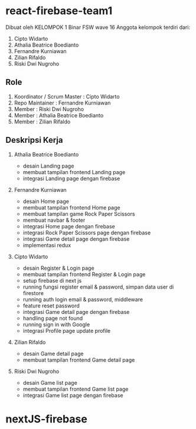# react-firebase-team1

Dibuat oleh KELOMPOK 1 Binar FSW wave 16
Anggota kelompok terdiri dari:

1. Cipto Widarto
2. Athalia Beatrice Boedianto
3. Fernandre Kurniawan
4. Zilian Rifaldo
5. Riski Dwi Nugroho

## Role

1. Koordinator / Scrum Master : Cipto Widarto
2. Repo Maintainer : Fernandre Kurniawan
3. Member : Riski Dwi Nugroho
4. Member : Athalia Beatrice Boedianto
5. Member : Zilian Rifaldo

## Deskripsi Kerja

1. Athalia Beatrice Boedianto

   - desain Landing page
   - membuat tampilan frontend Landing page
   - integrasi Landing page dengan firebase

2. Fernandre Kurniawan

   - desain Home page
   - membuat tampilan frontend Home page
   - membuat tampilan game Rock Paper Scissors
   - membuat navbar & footer
   - integrasi Home page dengan firebase
   - integrasi Rock Paper Scissors page dengan firebase
   - integrasi Game detail page dengan firebase
   - implementasi redux

3. Cipto Widarto

   - desain Register & Login page
   - membuat tampilan frontend Register & Login page
   - setup firebase di next js
   - running fungsi register email & password, simpan data user di firestore
   - running auth login email & password, middleware
   - feature reset password
   - integrasi Game detail page dengan firebase
   - handling page not found
   - running sign in with Google
   - integrasi Profile page update profile

4. Zilian Rifaldo

   - desain Game detail page
   - membuat tampilan frontend Game detail page

5. Riski Dwi Nugroho
   - desain Game list page
   - membuat tampilan frontend Game list page
   - integrasi Game list page dengan firebase
# nextJS-firebase
